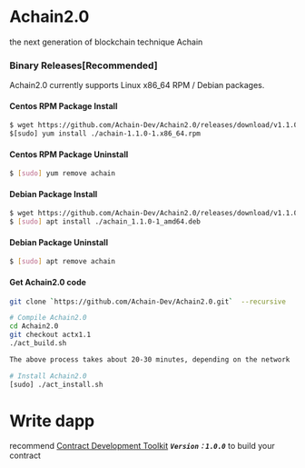 # Achain2.0
the next generation of blockchain technique Achain 


### Binary Releases[Recommended]
Achain2.0 currently supports Linux x86_64 RPM / Debian packages.
#### Centos RPM Package Install
```sh
$ wget https://github.com/Achain-Dev/Achain2.0/releases/download/v1.1.0/achain-1.1.0-1.x86_64.rpm
$[sudo] yum install ./achain-1.1.0-1.x86_64.rpm
```

#### Centos RPM Package Uninstall
```sh
$ [sudo] yum remove achain
```

#### Debian Package Install
```sh
$ wget https://github.com/Achain-Dev/Achain2.0/releases/download/v1.1.0/achain_1.1.0-1_amd64.deb
$ [sudo] apt install ./achain_1.1.0-1_amd64.deb
```

#### Debian Package Uninstall
```sh
$ [sudo] apt remove achain
```

#### Get Achain2.0 code
```sh
git clone `https://github.com/Achain-Dev/Achain2.0.git`  --recursive

# Compile Achain2.0
cd Achain2.0  
git checkout actx1.1
./act_build.sh

The above process takes about 20-30 minutes, depending on the network

# Install Achain2.0
[sudo] ./act_install.sh
```

# Write dapp

recommend [Contract Development Toolkit](https://github.com/Achain-Dev/act.cdt) **_`Version：1.0.0`_** to build your contract

